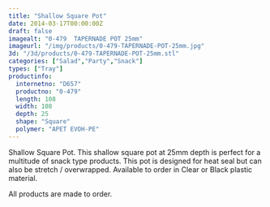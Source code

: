 ```yaml
---
title: "Shallow Square Pot"
date: 2014-03-17T00:00:00Z
draft: false
imagealt: "0-479  TAPERNADE POT 25mm"
imageurl: "/img/products/0-479-TAPERNADE-POT-25mm.jpg"
3d: "/3d/products/0-479-TAPERNADE-POT-25mm.stl"
categories: ["Salad","Party","Snack"]
types: ["Tray"]
productinfo:
  internetno: "D657"
  productno: "0-479"
  length: 108
  width: 108
  depth: 25
  shape: "Square"
  polymer: "APET EVOH-PE"
---
```

Shallow Square Pot. This shallow square pot at 25mm depth is perfect for a multitude of snack type products. This pot is designed for heat seal but can also be stretch / overwrapped. Available to order in Clear or Black plastic material.

All products are made to order.

 